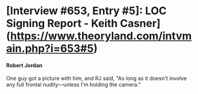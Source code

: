 # [Interview #653, Entry #5]: LOC Signing Report - Keith Casner](https://www.theoryland.com/intvmain.php?i=653#5)

#### Robert Jordan

One guy got a picture with him, and RJ said, "As long as it doesn't involve any full frontal nudity—unless I'm holding the camera."

